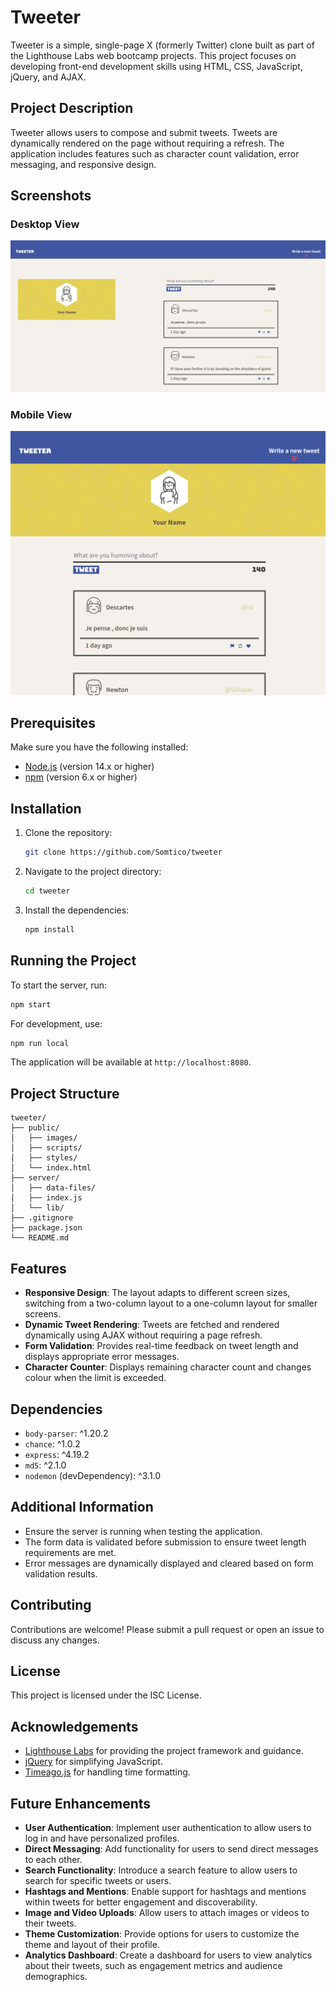 # Tweeter

Tweeter is a simple, single-page X (formerly Twitter) clone built as part of the Lighthouse Labs web bootcamp projects. This project focuses on developing front-end development skills using HTML, CSS, JavaScript, jQuery, and AJAX.

## Project Description

Tweeter allows users to compose and submit tweets. Tweets are dynamically rendered on the page without requiring a refresh. The application includes features such as character count validation, error messaging, and responsive design.

## Screenshots

### Desktop View
![Screenshot of desktop view](./public/images/screenshots/desktop-view.png)

### Mobile View
![Screenshot of mobile view](./public/images/screenshots/mobile-tablet-view.png)

## Prerequisites

Make sure you have the following installed:

- [Node.js](https://nodejs.org/) (version 14.x or higher)
- [npm](https://www.npmjs.com/) (version 6.x or higher)

## Installation

1. Clone the repository:
   ```bash
   git clone https://github.com/Somtico/tweeter
   ```
2. Navigate to the project directory:
   ```bash
   cd tweeter
   ```
3. Install the dependencies:
   ```bash
   npm install
   ```

## Running the Project

To start the server, run:
```bash
npm start
```

For development, use:
```bash
npm run local
```

The application will be available at `http://localhost:8080`.

## Project Structure

```
tweeter/
├── public/
│   ├── images/
│   ├── scripts/
│   ├── styles/
│   └── index.html
├── server/
│   ├── data-files/
│   ├── index.js
│   └── lib/
├── .gitignore
├── package.json
└── README.md
```

## Features

- **Responsive Design**: The layout adapts to different screen sizes, switching from a two-column layout to a one-column layout for smaller screens.
- **Dynamic Tweet Rendering**: Tweets are fetched and rendered dynamically using AJAX without requiring a page refresh.
- **Form Validation**: Provides real-time feedback on tweet length and displays appropriate error messages.
- **Character Counter**: Displays remaining character count and changes colour when the limit is exceeded.

## Dependencies

- `body-parser`: ^1.20.2
- `chance`: ^1.0.2
- `express`: ^4.19.2
- `md5`: ^2.1.0
- `nodemon` (devDependency): ^3.1.0

## Additional Information

- Ensure the server is running when testing the application.
- The form data is validated before submission to ensure tweet length requirements are met.
- Error messages are dynamically displayed and cleared based on form validation results.

## Contributing

Contributions are welcome! Please submit a pull request or open an issue to discuss any changes.

## License

This project is licensed under the ISC License.

## Acknowledgements

- [Lighthouse Labs](https://www.lighthouselabs.ca/) for providing the project framework and guidance.
- [jQuery](https://jquery.com/) for simplifying JavaScript.
- [Timeago.js](https://timeago.org/) for handling time formatting.

## Future Enhancements

- **User Authentication**: Implement user authentication to allow users to log in and have personalized profiles.
- **Direct Messaging**: Add functionality for users to send direct messages to each other.
- **Search Functionality**: Introduce a search feature to allow users to search for specific tweets or users.
- **Hashtags and Mentions**: Enable support for hashtags and mentions within tweets for better engagement and discoverability.
- **Image and Video Uploads**: Allow users to attach images or videos to their tweets.
- **Theme Customization**: Provide options for users to customize the theme and layout of their profile.
- **Analytics Dashboard**: Create a dashboard for users to view analytics about their tweets, such as engagement metrics and audience demographics.
